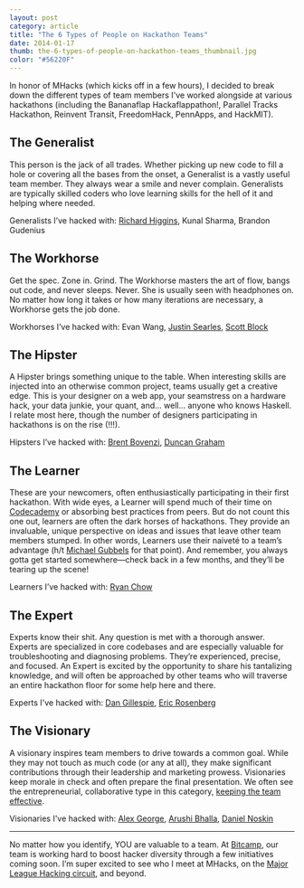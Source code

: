 ```yaml
---
layout: post
category: article
title: "The 6 Types of People on Hackathon Teams"
date: 2014-01-17
thumb: the-6-types-of-people-on-hackathon-teams_thumbnail.jpg
color: "#56220F"
---
```


In honor of MHacks (which kicks off in a few hours), I decided to break down the different types of team members I've worked alongside at various hackathons (including the Bananaflap Hackaflappathon!, Parallel Tracks Hackathon, Reinvent Transit, FreedomHack, PennApps, and HackMIT).

## The Generalist

This person is the jack of all trades. Whether picking up new code to fill a hole or covering all the bases from the onset, a Generalist is a vastly useful team member. They always wear a smile and never complain. Generalists are typically skilled coders who love learning skills for the hell of it and helping where needed.

Generalists I’ve hacked with: [Richard Higgins](https://twitter.com/itsfuntobehappy), Kunal Sharma, Brandon Gudenius

## The Workhorse

Get the spec. Zone in. Grind. The Workhorse masters the art of flow, bangs out code, and never sleeps. Never. She is usually seen with headphones on. No matter how long it takes or how many iterations are necessary, a Workhorse gets the job done.

Workhorses I’ve hacked with: Evan Wang, [Justin Searles](https://twitter.com/jsquirrelz), [Scott Block](https://twitter.com/InsideTheBlock)

## The Hipster

A Hipster brings something unique to the table. When interesting skills are injected into an otherwise common project, teams usually get a creative edge. This is your designer on a web app, your seamstress on a hardware hack, your data junkie, your quant, and… well… anyone who knows Haskell. I relate most here, though the number of designers participating in hackathons is on the rise (!!!).

Hipsters I’ve hacked with: [Brent Bovenzi](https://twitter.com/bbovenzi), [Duncan Graham](https://twitter.com/duncangraham)

## The Learner

These are your newcomers, often enthusiastically participating in their first hackathon. With wide eyes, a Learner will spend much of their time on [Codecademy](https://www.codecademy.com/tracks/web) or absorbing best practices from peers. But do not count this one out, learners are often the dark horses of hackathons. They provide an invaluable, unique perspective on ideas and issues that leave other team members stumped. In other words, Learners use their naiveté to a team’s advantage (h/t [Michael Gubbels](https://twitter.com/mokogobo) for that point). And remember, you always gotta get started somewhere—check back in a few months, and they’ll be tearing up the scene!

Learners I’ve hacked with: [Ryan Chow](https://twitter.com/CHA_RULE)

## The Expert

Experts know their shit. Any question is met with a thorough answer. Experts are specialized in core codebases and are especially valuable for troubleshooting and diagnosing problems. They’re experienced, precise, and focused. An Expert is excited by the opportunity to share his tantalizing knowledge, and will often be approached by other teams who will traverse an entire hackathon floor for some help here and there.

Experts I've hacked with: [Dan Gillespie](https://twitter.com/jollyswagman12), [Eric Rosenberg](https://twitter.com/DrJorts)

## The Visionary

A visionary inspires team members to drive towards a common goal. While they may not touch as much code (or any at all), they make significant contributions through their leadership and marketing prowess. Visionaries keep morale in check and often prepare the final presentation. We often see the entrepreneurial, collaborative type in this category, [keeping the team effective](https://b.vimeocdn.com/ts/435/660/435660973_640.jpg).

Visionaries I've hacked with: [Alex George](https://alexmodo.com/), [Arushi Bhalla](https://twitter.com/kangarushi), [Daniel Noskin](https://twitter.com/dnosk)

---

No matter how you identify, YOU are valuable to a team. At [Bitcamp](https://bit.camp/), our team is working hard to boost hacker diversity through a few initiatives coming soon. I’m super excited to see who I meet at MHacks, on the [Major League Hacking circuit](https://mlh.io/blog/announcing-the-2014-spring-season-lineup-part-1-12-13-2013/), and beyond.
